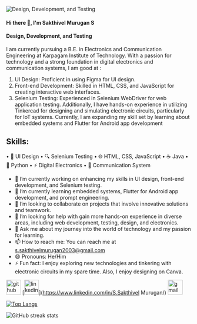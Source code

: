 ![Design, Development, and Testing](https://media.licdn.com/dms/image/D5616AQHMUI7Y9X-u5A/profile-displaybackgroundimage-shrink_350_1400/0/1697383699609?e=1714608000&v=beta&t=R-5EwqMoiaM5-mpHS5AQrhMbSM-ztaJzDMr19XmglV4)

#### Hi there 👋, I'm Sakthivel Murugan S
#### Design, Development, and Testing

I am currently pursuing a B.E. in Electronics and Communication Engineering at Karpagam Institute of Technology. With a passion for technology and a strong foundation in digital electronics and communication systems, I am good at :

1. UI Design: Proficient in using Figma for UI design.
2. Front-end Development: Skilled in HTML, CSS, and JavaScript for creating interactive web interfaces.
3. Selenium Testing: Experienced in Selenium WebDriver for web application testing.
Additionally, I have hands-on experience in utilizing Tinkercad for designing and simulating electronic circuits, particularly for IoT systems. Currently, I am expanding my skill set by learning about embedded systems and Flutter for Android app development

## Skills:
• 🎨 UI Design
• 🔍 Selenium Testing
• 🌐 HTML, CSS, JavaScript
• ☕ Java
• 🐍 Python
• ⚡ Digital Electronics
• 📡 Communication System

- 🔭 I’m currently working on enhancing my skills in UI design, front-end development, and Selenium testing. 
- 🌱 I’m currently learning embedded systems, Flutter for Android app development, and prompt engineering. 
- 👯 I’m looking to collaborate on projects that involve innovative solutions and teamwork. 
- 🤔 I’m looking for help with  gain more hands-on experience in diverse areas, including web development, testing, design, and electronics. 
- 💬 Ask me about  my journey into the world of technology and my passion for learning. 
- 📫 How to reach me: You can reach me at s.sakthivelmurugan2003@gmail.com 
- 😄 Pronouns:  He/Him 
- ⚡ Fun fact: I enjoy exploring new technologies and tinkering with electronic circuits in my spare time. Also, I enjoy designing on Canva. 


[<img src='https://cdn.jsdelivr.net/npm/simple-icons@3.0.1/icons/github.svg' alt='github' height='40'>](https://github.com/SSAKTHIVELMURUGAN)  [<img src='https://cdn.jsdelivr.net/npm/simple-icons@3.0.1/icons/linkedin.svg' alt='linkedin' height='40'>](https://www.linkedin.com/in/S.Sakthivel Murugan/)  [<img src='https://cdn.jsdelivr.net/npm/simple-icons@3.0.1/icons/gmail.svg' alt='gmail' height='40'>](s.sakthivelmurugan2003@gmail.com)  

[![Top Langs](https://github-readme-stats.vercel.app/api/top-langs/?username=SSAKTHIVELMURUGAN)](https://github.com/anuraghazra/github-readme-stats)

![GitHub streak stats](https://streak-stats.demolab.com/?user=SSAKTHIVELMURUGAN)  

